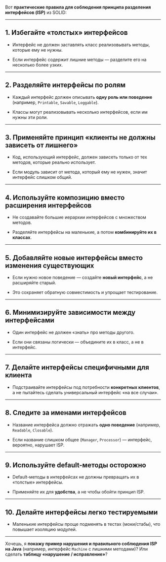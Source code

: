 Вот **практические правила для соблюдения принципа разделения интерфейсов (ISP)** из SOLID:

---

## 1. Избегайте «толстых» интерфейсов

- Интерфейс не должен заставлять класс реализовывать методы, которые ему не нужны.
    
- Если интерфейс содержит лишние методы — разделите его на несколько более узких.
    

---

## 2. Разделяйте интерфейсы по ролям

- Каждый интерфейс должен описывать **одну роль или поведение** (например, `Printable`, `Savable`, `Loggable`).
    
- Классы могут реализовывать несколько интерфейсов, если им нужны эти роли.
    

---

## 3. Применяйте принцип «клиенты не должны зависеть от лишнего»

- Код, использующий интерфейс, должен зависеть только от тех методов, которые реально использует.
    
- Если модуль зависит от метода, который ему не нужен, значит интерфейс слишком общий.
    

---

## 4. Используйте композицию вместо расширения интерфейсов

- Не создавайте большие иерархии интерфейсов с множеством методов.
    
- Разделяйте интерфейсы на маленькие, а потом **комбинируйте их в классах**.
    

---

## 5. Добавляйте новые интерфейсы вместо изменения существующих

- Если нужно новое поведение — создайте **новый интерфейс**, а не расширяйте старый.
    
- Это сохраняет обратную совместимость и упрощает тестирование.
    

---

## 6. Минимизируйте зависимости между интерфейсами

- Один интерфейс не должен «знать» про методы другого.
    
- Если они связаны логически — объедините их в класс, а не в интерфейс.
    

---

## 7. Делайте интерфейсы специфичными для клиента

- Подстраивайте интерфейсы под потребности **конкретных клиентов**, а не пытайтесь сделать универсальный интерфейс «на все случаи».
    

---

## 8. Следите за именами интерфейсов

- Название интерфейса должно отражать **одно поведение** (например, `Readable`, `Closable`).
    
- Если название слишком общее (`Manager`, `Processor`) — интерфейс, вероятно, нарушает ISP.
    

---

## 9. Используйте default-методы осторожно

- Default-методы в интерфейсах не должны превращать их в «толстые» интерфейсы.
    
- Применяйте их для **удобства**, а не чтобы обойти принцип ISP.
    

---

## 10. Делайте интерфейсы легко тестируемыми

- Маленькие интерфейсы проще подменять в тестах (моки/стабы), что повышает изоляцию модулей.
    

---

Хочешь, я **покажу пример нарушения и правильного соблюдения ISP на Java** (например, интерфейс `Machine` с лишними методами)? Или сделать **таблицу «нарушение / исправление»**?